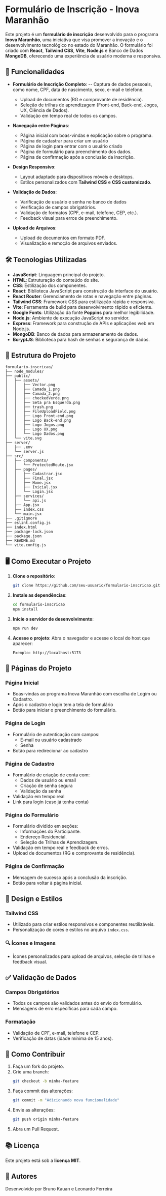 # Formulário de Inscrição - Inova Maranhão

Este projeto é um **formulário de inscrição** desenvolvido para o programa **Inova Maranhão**, uma iniciativa que visa promover a inovação e o desenvolvimento tecnológico no estado do Maranhão. O formulário foi criado com **React**, **Tailwind CSS**, **Vite**, **Node.js** e Banco de Dados **MongoDB**, oferecendo uma experiência de usuário moderna e responsiva.

## 🚀 Funcionalidades

- **Formulário de Inscrição Completo**:
  -- Captura de dados pessoais, como nome, CPF, data de nascimento, sexo, e-mail e telefone.
  - Upload de documentos (RG e comprovante de residência).
  - Seleção de trilhas de aprendizagem (Front-end, Back-end, Jogos, UX, Ciência de Dados).
  - Validação em tempo real de todos os campos.

- **Navegação entre Páginas**:
  - Página inicial com boas-vindas e explicação sobre o programa.
  - Página de cadastrar para criar um usuário
  - Página de login para entrar com o usuário criado
  - Página de formulário para preenchimento dos dados.
  - Página de confirmação após a conclusão da inscrição.

- **Design Responsivo**:
  - Layout adaptado para dispositivos móveis e desktops.
  - Estilos personalizados com **Tailwind CSS** e **CSS customizado**.

- **Validação de Dados**:
  - Varificação de usuário e senha no banco de dados
  - Verificação de campos obrigatórios.
  - Validação de formatos (CPF, e-mail, telefone, CEP, etc.).
  - Feedback visual para erros de preenchimento.

- **Upload de Arquivos**:
  - Upload de documentos em formato PDF.
  - Visualização e remoção de arquivos enviados.

## 🛠️ Tecnologias Utilizadas

- **JavaScript**: Linguagem principal do projeto.
- **HTML**: Estruturação do conteúdo do site.
- **CSS**: Estilização dos componentes.
- **React**: Biblioteca JavaScript para construção da interface do usuário.
- **React Router**: Gerenciamento de rotas e navegação entre páginas.
- **Tailwind CSS**: Framework CSS para estilização rápida e responsiva.
- **Vite**: Ferramenta de build para desenvolvimento rápido e eficiente.
- **Google Fonts**: Utilização da fonte **Poppins** para melhor legibilidade.
- **Node.js**: Ambiente de execução JavaScript no servidor.
- **Express**: Framework para construção de APIs e aplicações web em Node.js.
- **MongoDB**: Banco de dados para armazenamento de dados.
- **BcryptJS**: Biblioteca para hash de senhas e segurança de dados.



## 📂 Estrutura do Projeto
```
formulario-inscricao/
├── node_modules/
├── public/
│   ├── assets/
│   │   ├── Vector.png
│   │   ├── Camada_1.png
│   │   ├── Camada_2.png
│   │   ├── checkedVerde.png
│   │   ├── Seta pra Esquerda.png
│   │   ├── trash.png
│   │   ├── FileUploadField.png
│   │   ├── Logo Front-end.png
│   │   ├── Logo Back-end.png
│   │   ├── Logo Jogos.png
│   │   ├── Logo UX.png
│   │   └── Logo Dados.png
│   └── vite.svg
├── server/
│   ├── .env
│   └── server.js
├── src/
│   ├── components/
│   │   └── ProtectedRoute.jsx
│   ├── pages/
│   │   ├── Cadastrar.jsx
│   │   ├── Final.jsx
│   │   ├── Home.jsx
│   │   ├── Inicial.jsx
│   │   └── Login.jsx
│   ├── services/
│   │   └── api.js
│   ├── App.jsx
│   ├── index.css
│   └── main.jsx
├── .gitignore
├── eslint.config.js
├── index.html
├── package-lock.json
├── package.json
├── README.md
└── vite.config.js
```

## 🖥️ Como Executar o Projeto

1. **Clone o repositório**:
   ```bash
   git clone https://github.com/seu-usuario/formulario-inscricao.git
   ```
2. **Instale as dependências**:
   ```bash
   cd formulario-inscricao
   npm install
   ```
3. **Inicie o servidor de desenvolvimento**:
   ```bash
   npm run dev
   ```
4. **Acesse o projeto**:
   Abra o navegador e acesse o local do host que aparecer:
   ```
   Exemplo: http://localhost:5173
   ```

## 📝 Páginas do Projeto

### **Página Inicial**
- Boas-vindas ao programa Inova Maranhão com escolha de Logim ou Cadastro.
- Após o cadastro e login tem a tela de formulário
- Botão para iniciar o preenchimento do formulário.

### **Página de Login**  
- Formulário de autenticação com campos:  
  - E-mail ou usuário cadastrado  
  - Senha    
- Botão para redirecionar ao cadastro  

### **Página de Cadastro**  
- Formulário de criação de conta com:  
  - Dados de usuário ou email    
  - Criação de senha segura
  - Validação da senha
- Validação em tempo real  
- Link para login (caso já tenha conta)  

### **Página do Formulário**
- Formulário dividido em seções:
  - Informações do Participante.
  - Endereço Residencial.
  - Seleção de Trilhas de Aprendizagem.
- Validação em tempo real e feedback de erros.
- Upload de documentos (RG e comprovante de residência).

### **Página de Confirmação**
- Mensagem de sucesso após a conclusão da inscrição.
- Botão para voltar à página inicial.

## 🎨 Design e Estilos

### **Tailwind CSS**
- Utilizado para criar estilos responsivos e componentes reutilizáveis.
- Personalização de cores e estilos no arquivo `index.css`.

### **🔍 Ícones e Imagens**
- Ícones personalizados para upload de arquivos, seleção de trilhas e feedback visual.

## ✅ Validação de Dados

### **Campos Obrigatórios**
- Todos os campos são validados antes do envio do formulário.
- Mensagens de erro específicas para cada campo.

### **Formatação**
- Validação de CPF, e-mail, telefone e CEP.
- Verificação de datas (idade mínima de 15 anos).

## 🚀 Como Contribuir
1. Faça um fork do projeto.
2. Crie uma branch:
   ```bash
   git checkout -b minha-feature
   ```
3. Faça commit das alterações:
   ```bash
   git commit -m "Adicionando nova funcionalidade"
   ```
4. Envie as alterações:
   ```bash
   git push origin minha-feature
   ```
5. Abra um Pull Request.

## 📚 Licença
Este projeto está sob a **licença MIT**.

## 👤 Autores
Desenvolvido por Bruno Kauan e Leonardo Ferreira